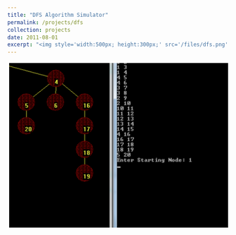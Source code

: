 ```yaml
---
title: "DFS Algorithm Simulator"
permalink: /projects/dfs
collection: projects
date: 2011-08-01
excerpt: "<img style='width:500px; height:300px;' src='/files/dfs.png' alt='Graphical Representation of DFS(Depth First Search) Algorithm'>"
---
```


<img src='/files/dfs.png' alt='Graphical Representation of DFS(Depth First Search) Algorithm'>